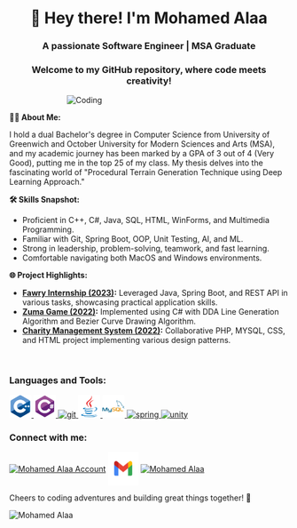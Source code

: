 <!-- [![MasterHead](https://images.pexels.com/photos/577585/pexels-photo-577585.jpeg?auto=compress&cs=tinysrgb&h=250)](https://github.com/Ahmed-Mohmed-Sakr/Ahmed-Mohmed-Sakr) -->

<h1 align="center">🚀 Hey there! I'm Mohamed Alaa </h1>
<h3 align="center">A passionate Software Engineer | MSA Graduate </h3>


<h3 align="center">Welcome to my GitHub repository, where code meets creativity!</h3>




<img align="right" alt="Coding" width="400" src="https://i.pinimg.com/originals/e8/f4/53/e8f453469a3ec97ecd354df465d73913.gif"> 



<br>





**👨‍💻 About Me:**

I hold a dual Bachelor's degree in Computer Science from University of Greenwich and October University for Modern Sciences and Arts (MSA), and my academic journey has been marked by a GPA of 3 out of 4 (Very Good), putting me in the top 25 of my class. My thesis delves into the fascinating world of "Procedural Terrain Generation Technique using Deep Learning Approach."

**🛠️ Skills Snapshot:**

- Proficient in C++, C#, Java, SQL, HTML, WinForms, and Multimedia Programming.
- Familiar with Git, Spring Boot, OOP, Unit Testing, AI, and ML.
- Strong in leadership, problem-solving, teamwork, and fast learning.
- Comfortable navigating both MacOS and Windows environments.

**🌐 Project Highlights:**

- **[Fawry Internship (2023)](https://github.com/MohamedAlaa3/Fawry_Internship):** Leveraged Java, Spring Boot, and REST API in various tasks, showcasing practical application skills.
- **[Zuma Game (2022)](https://github.com/MohamedAlaa3/zuma):** Implemented using C# with DDA Line Generation Algorithm and Bezier Curve Drawing Algorithm.
- **[Charity Management System (2022)](https://github.com/omartarek198/ERC-OOP-project):** Collaborative PHP, MYSQL, CSS, and HTML project implementing various design patterns.
<br>

</p>
<h3 align="left">Languages and Tools:</h3>
<p align="left"> <a href="https://www.w3schools.com/cpp/" target="_blank" rel="noreferrer"> <img src="https://raw.githubusercontent.com/devicons/devicon/master/icons/cplusplus/cplusplus-original.svg" alt="cplusplus" width="40" height="40"/> </a> <a href="https://www.w3schools.com/cs/" target="_blank" rel="noreferrer"> <img src="https://raw.githubusercontent.com/devicons/devicon/master/icons/csharp/csharp-original.svg" alt="csharp" width="40" height="40"/> </a> <a href="https://git-scm.com/" target="_blank" rel="noreferrer"> <img src="https://www.vectorlogo.zone/logos/git-scm/git-scm-icon.svg" alt="git" width="40" height="40"/> </a> <a href="https://www.java.com" target="_blank" rel="noreferrer"> <img src="https://raw.githubusercontent.com/devicons/devicon/master/icons/java/java-original.svg" alt="java" width="40" height="40"/> </a> <a href="https://www.mysql.com/" target="_blank" rel="noreferrer"> <img src="https://raw.githubusercontent.com/devicons/devicon/master/icons/mysql/mysql-original-wordmark.svg" alt="mysql" width="40" height="40"/> </a> <a href="https://spring.io/" target="_blank" rel="noreferrer"> <img src="https://www.vectorlogo.zone/logos/springio/springio-icon.svg" alt="spring" width="40" height="40"/> </a> <a href="https://unity.com/" target="_blank" rel="noreferrer"> <img src="https://www.vectorlogo.zone/logos/unity3d/unity3d-icon.svg" alt="unity" width="40" height="40"/> </a> </p>

<h3 align="left">Connect with me:</h3>
<p align="left">
<a href="https://linkedin.com/in/mohamed-ahmed-" target="blank"><img align="center" src="https://raw.githubusercontent.com/rahuldkjain/github-profile-readme-generator/master/src/images/icons/Social/linked-in-alt.svg" alt="Mohamed Alaa Account" height="40" width="40" /></a>
<a href="mailto:mohamed.mohamed32@msa.edu.eg" target="blank"><img align="center" src="https://raw.githubusercontent.com/timche/gmail-desktop/b7f44b50b84e0e80013b6821f63af614e58fbd29/media/icon.svg" alt="Mohamed Alaa Email" height="60" width="55" /></a>
<a href="https://drive.google.com/drive/folders/1CnVkJujLF0w9jg0tXEVT3U2xgItsz--x?usp=sharing" target="blank"><img align="center" src="https://cdn-icons-png.flaticon.com/512/8347/8347432.png" alt="Mohamed Alaa" height="60" width="55" /></a>



Cheers to coding adventures and building great things together! 🚀
<p align="left"> <img src="https://komarev.com/ghpvc/?username=MohamedAlaa3&label=Profile%20views&color=0e75b6&style=flat" alt="Mohamed Alaa" /> </p>







